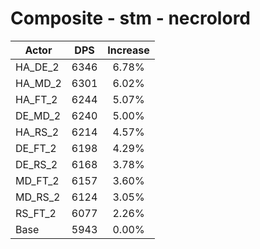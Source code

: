 # Composite - stm - necrolord
| Actor | DPS | Increase |
|---|:---:|:---:|
|HA_DE_2|6346|6.78%|
|HA_MD_2|6301|6.02%|
|HA_FT_2|6244|5.07%|
|DE_MD_2|6240|5.00%|
|HA_RS_2|6214|4.57%|
|DE_FT_2|6198|4.29%|
|DE_RS_2|6168|3.78%|
|MD_FT_2|6157|3.60%|
|MD_RS_2|6124|3.05%|
|RS_FT_2|6077|2.26%|
|Base|5943|0.00%|

